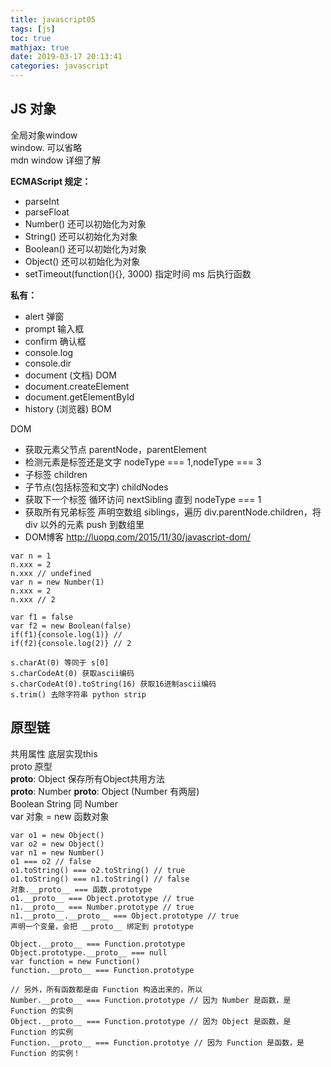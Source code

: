 ```yaml
---
title: javascript05
tags: [js]
toc: true
mathjax: true
date: 2019-03-17 20:13:41
categories: javascript
---
```

## JS 对象

全局对象window  
window. 可以省略  
mdn window 详细了解  

**ECMAScript 规定：**
+ parseInt  
+ parseFloat  
+ Number() 还可以初始化为对象  
+ String() 还可以初始化为对象  
+ Boolean() 还可以初始化为对象  
+ Object() 还可以初始化为对象  
+ setTimeout(function(){}, 3000) 指定时间 ms 后执行函数  

**私有：**
+ alert 弹窗  
+ prompt 输入框  
+ confirm 确认框  
+ console.log
+ console.dir 
+ document (文档) DOM
+ document.createElement
+ document.getElementById  
+ history (浏览器) BOM  

DOM
+ 获取元素父节点 parentNode，parentElement
+ 检测元素是标签还是文字 nodeType === 1,nodeType === 3
+ 子标签 children
+ 子节点(包括标签和文字) childNodes
+  获取下一个标签 循环访问 nextSibling 直到 nodeType === 1
+ 获取所有兄弟标签 声明空数组 siblings，遍历 div.parentNode.children，将 div 以外的元素 push 到数组里
+ DOM博客 http://luopq.com/2015/11/30/javascript-dom/

```
var n = 1
n.xxx = 2
n.xxx // undefined
var n = new Number(1)
n.xxx = 2
n.xxx // 2

var f1 = false
var f2 = new Boolean(false)
if(f1){console.log(1)} // 
if(f2){console.log(2)} // 2

s.charAt(0) 等同于 s[0]
s.charCodeAt(0) 获取ascii编码
s.charCodeAt(0).toString(16) 获取16进制ascii编码
s.trim() 去除字符串 python strip
```

## 原型链
共用属性 底层实现this  
proto 原型  
__proto__: Object 保存所有Object共用方法  
__proto__: Number __proto__: Object (Number 有两层)  
Boolean String 同 Number  
var 对象 = new 函数对象  
```
var o1 = new Object()
var o2 = new Object()
var n1 = new Number()
o1 === o2 // false
o1.toString() === o2.toString() // true
o1.toString() === n1.toString() // false
对象.__proto__ === 函数.prototype
o1.__proto__ === Object.prototype // true
n1.__proto__ === Number.prototype // true
n1.__proto__.__proto__ === Object.prototype // true
声明一个变量，会把 __proto__ 绑定到 prototype

Object.__proto__ === Function.prototype
Object.prototype.__proto__ === null
var function = new Function()
function.__proto__ === Function.prototype

// 另外，所有函数都是由 Function 构造出来的，所以
Number.__proto__ === Function.prototype // 因为 Number 是函数，是 Function 的实例
Object.__proto__ === Function.prototype // 因为 Object 是函数，是 Function 的实例
Function.__proto__ === Function.prototye // 因为 Function 是函数，是 Function 的实例！
```

